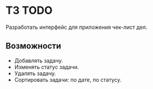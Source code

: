 # ТЗ TODO

Разработать интерфейс для приложения чек-лист дел.

## Возможности
* Добавлять задачу.
* Изменять статус задачи.
* Удалять задачу.
* Сортировать задачи: по дате, по статусу.
